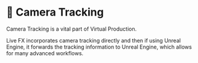 # 🎥 Camera Tracking

Camera Tracking is a vital part of Virtual Production.&#x20;

Live FX incorporates camera tracking directly and then if using Unreal Engine, it forwards the tracking information to Unreal Engine, which allows for many advanced workflows.
